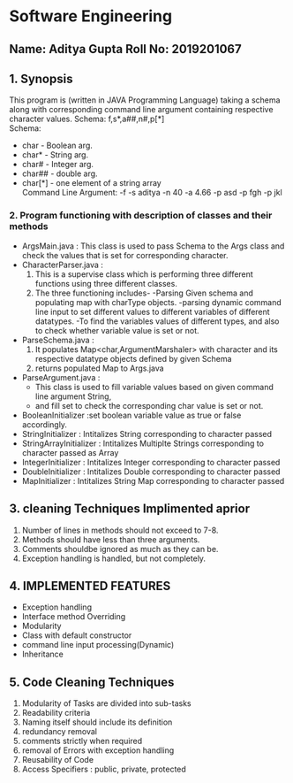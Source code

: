 # Software Engineering
## Name: Aditya Gupta Roll No: 2019201067
## 1. Synopsis
This program is (written in JAVA Programming Language)  taking a schema along with corresponding command line argument containing respective character values.
Schema: f,s*,a##,n#,p[*] \
Schema:
 - char    - Boolean arg.
 - char*   - String arg.
 - char#   - Integer arg.
 - char##  - double arg.
 - char[*] - one element of a string array\
Command Line Argument: -f -s aditya -n 40 -a 4.66 -p asd -p fgh -p jkl

### 2. Program functioning with description of classes and their methods
- ArgsMain.java :
 This class is used to pass Schema to the Args class and check the values that is set for corresponding character.
- CharacterParser.java : 
    1. This is a supervise class which is performing three different functions using three different classes.
    2. The three functioning includes-
       -Parsing Given schema and populating map with charType objects.
       -parsing dynamic command line input to set different values to different variables of different datatypes.
       -To find the variables values of different types, and also to check whether variable value is set or not.
- ParseSchema.java : 
    1. It populates Map<char,ArgumentMarshaler> with character and its respective datatype objects defined by given Schema
    2. returns populated Map to Args.java
- ParseArgument.java :
    - This class is used to fill variable values based on given command line argument String,
    - and fill set<character> to check the corresponding char value is set or not.
- BooleanInitializer :set boolean variable value as true or false accordingly.
- StringInitializer : Intitalizes String corresponding to character passed
- StringArrayInitializer : Intitalizes Multiplte Strings corresponding to character passed as Array
- IntegerInitializer : Intitalizes Integer corresponding to character passed
- DoubleInitializer : Intitalizes Double corresponding to character passed
- MapInitializer : Intitalizes String Map corresponding to character passed


## 3. cleaning Techniques Implimented aprior
   1. Number of lines in methods should not exceed to 7-8.
   2. Methods should have less than three arguments.
   3. Comments shouldbe ignored as much as they can be.
   4. Exception handling is handled, but not completely.

## 4. IMPLEMENTED FEATURES
   - Exception handling
   - Interface method Overriding
   - Modularity
   - Class with  default constructor
   - command line input processing(Dynamic)
   - Inheritance


## 5. Code Cleaning Techniques
   1. Modularity of Tasks are divided into sub-tasks
   2. Readability criteria
   3. Naming itself should include its definition
   4. redundancy removal
   5. comments strictly when required
   6. removal of Errors with exception handling
   7. Reusability of Code
   8. Access Specifiers : public, private, protected 

      
